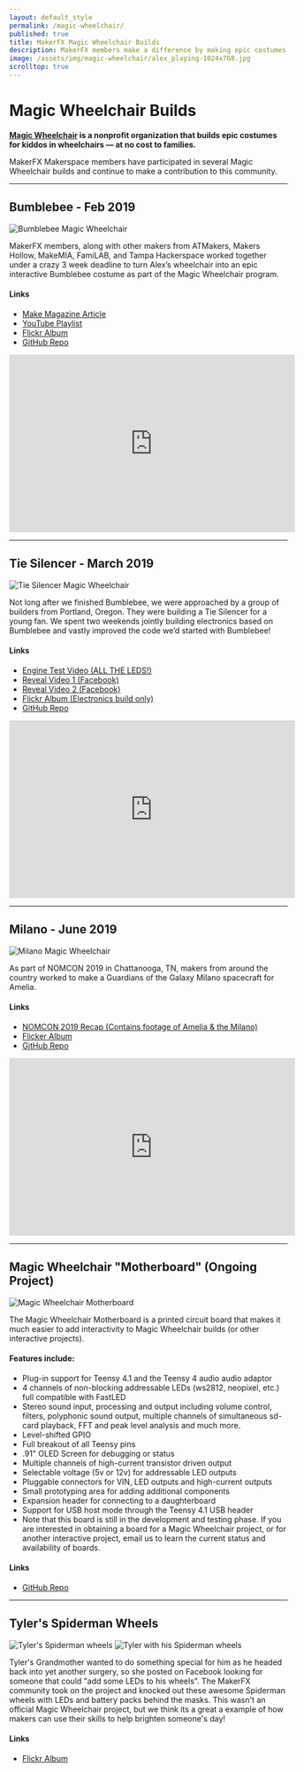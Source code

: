 ```yaml
---
layout: default_style
permalink: /magic-wheelchair/
published: true
title: MakerFX Magic Wheelchair Builds
description: MakerFX members make a difference by making epic costumes for kiddos in wheelchairs!
image: /assets/img/magic-wheelchair/alex_playing-1024x768.jpg
scrolltop: true
---
```


# Magic Wheelchair Builds
**[Magic Wheelchair](https://www.magicwheelchair.org/) is a nonprofit organization that builds epic costumes for kiddos in wheelchairs — at no cost to families.**

MakerFX Makerspace members have participated in several Magic Wheelchair builds and continue to make a contribution to this community.

---

## Bumblebee - Feb 2019


<img src="/assets/img/magic-wheelchair/alex_playing-1024x768.jpg" class="img-responsive" alt="Bumblebee Magic Wheelchair">

MakerFX members, along with other makers from ATMakers, Makers Hollow, MakeMIA, FamiLAB, and Tampa Hackerspace worked together under a crazy 3 week deadline to turn Alex’s wheelchair into an epic interactive Bumblebee costume as part of the Magic Wheelchair program.

#### Links
* [Make Magazine Article](https://makezine.com/2019/02/08/watch-these-makers-transform-a-wheelchair-into-an-interactive-bumblebee-costume/)
* [YouTube Playlist](https://www.youtube.com/watch?v=bT2eXCCuq0U&list=PLgqFwvys_vuElT7gB7b_g1UqWjur9XVVA)
* [Flickr Album](https://www.flickr.com/photos/iancole/albums/72157706334016675/)
* [GitHub Repo](https://github.com/makerfx/mwc-bumblebee)

<iframe width="517" height="321" src="https://www.youtube.com/embed/bT2eXCCuq0U" title="YouTube video player" frameborder="0" allow="accelerometer; autoplay; clipboard-write; encrypted-media; gyroscope; picture-in-picture" allowfullscreen></iframe>

---

## Tie Silencer - March 2019

<img src="/assets/img/magic-wheelchair/tie_silencer.jpg" class="img-responsive" alt="Tie Silencer Magic Wheelchair">

Not long after we finished Bumblebee, we were approached by a group of builders from Portland, Oregon. They were building a Tie Silencer for a young fan. We spent two weekends jointly building electronics based on Bumblebee and vastly improved the code we’d started with Bumblebee!

#### Links
* [Engine Test Video (ALL THE LEDS!)](https://youtu.be/8EQXdhqsdeU)
* [Reveal Video 1 (Facebook)](https://www.facebook.com/ianmwhitehouse/videos/vb.576066364/10156174064056365/?type=2&video_source=user_video_tab)
* [Reveal Video 2 (Facebook)](https://www.facebook.com/ianmwhitehouse/videos/vb.576066364/10156174065446365/?type=2&video_source=user_video_tab)
* [Flickr Album (Electronics build only)](https://www.flickr.com/photos/iancole/albums/72157705311156481)
* [GitHub Repo](https://github.com/makerfx/mwc-tie-silencer/)

<iframe width="517" height="321" src="https://www.youtube.com/embed/8EQXdhqsdeU" title="YouTube video player" frameborder="0" allow="accelerometer; autoplay; clipboard-write; encrypted-media; gyroscope; picture-in-picture" allowfullscreen></iframe>

---

## Milano - June 2019

<img src="/assets/img/magic-wheelchair/milano.jpg" class="img-responsive" alt="Milano Magic Wheelchair">

As part of NOMCON 2019 in Chattanooga, TN, makers from around the country worked to make a Guardians of the Galaxy Milano spacecraft for Amelia.

#### Links
* [NOMCON 2019 Recap (Contains footage of Amelia & the Milano)](https://www.youtube.com/watch?v=h-LwmTNdZjs)
* [Flicker Album](https://www.flickr.com/photos/iancole/albums/72157709140694872)
* [GitHub Repo](https://github.com/makerfx/mwc-guardians-milano)

<iframe width="517" height="321" src="https://www.youtube.com/embed/h-LwmTNdZjs" title="YouTube video player" frameborder="0" allow="accelerometer; autoplay; clipboard-write; encrypted-media; gyroscope; picture-in-picture" allowfullscreen></iframe>

---

## Magic Wheelchair "Motherboard" (Ongoing Project)

<img src="/assets/img/magic-wheelchair/mwc_mobo_1.0.7_brightbikes.jpg" class="img-responsive" alt="Magic Wheelchair Motherboard">


The Magic Wheelchair Motherboard is a printed circuit board that makes it much easier to add interactivity to Magic Wheelchair builds (or other interactive projects).

#### Features include:

* Plug-in support for Teensy 4.1 and the Teensy 4 audio audio adaptor
* 4 channels of non-blocking addressable LEDs (ws2812, neopixel, etc.) full compatible with FastLED
* Stereo sound input, processing and output including volume control, filters, polyphonic sound output, multiple channels of simultaneous sd-card playback, FFT and peak level analysis and much more.
* Level-shifted GPIO
* Full breakout of all Teensy pins
* .91" OLED Screen for debugging or status
* Multiple channels of high-current transistor driven output
* Selectable voltage (5v or 12v) for addressable LED outputs
* Pluggable connectors for VIN, LED outputs and high-current outputs
* Small prototyping area for adding additional components
* Expansion header for connecting to a daughterboard
* Support for USB host mode through the Teensy 4.1 USB header
* Note that this board is still in the development and testing phase. If you are interested in obtaining a board for a Magic Wheelchair project, or for another interactive project, email us to learn the current status and availability of boards.

#### Links
* [GitHub Repo](https://github.com/makerfx/mwc-motherboard)

---

## Tyler's Spiderman Wheels
<img src="/assets/img/magic-wheelchair/tylers-wheels.jpg" class="img-responsive" alt="Tyler's Spiderman wheels">
<img src="/assets/img/magic-wheelchair/tyler.jpg" class="img-responsive" alt="Tyler with his Spiderman wheels">

Tyler's Grandmother wanted to do something special for him as he headed back into yet another surgery, so she posted on Facebook looking for someone that could "add some LEDs to his wheels". The MakerFX community took on the project and knocked out these awesome Spiderman wheels with LEDs and battery packs behind the masks. This wasn't an official Magic Wheelchair project, but we think its a great a example of how makers can use their skills to help brighten someone's day!

#### Links
* [Flickr Album](https://www.flickr.com/photos/iancole/albums/72157716614509097/with/50528495533/)
